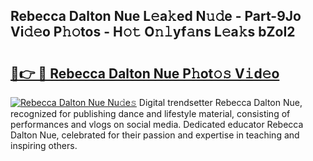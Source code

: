 ## Rebecca Dalton Nue L𝚎a𝚔ed N𝚞𝚍e - Part-9Jo Vi𝚍𝚎o P𝚑𝚘tos - H𝚘𝚝 O𝚗𝚕yf𝚊ns L𝚎a𝚔s bZoI2

# <h2><a href="http://kf36cgc.oniu.top/?m=Rebecca+Dalton+Nue">🔗👉 🔴 Rebecca Dalton Nue P𝚑ot𝚘𝚜 V𝚒d𝚎o</a></h2>

[![Rebecca Dalton Nue Nu𝚍e𝚜](https://i.imgur.com/0qMVB7G.gif)](http://kf36cgc.oniu.top/?m=Rebecca+Dalton+Nue)
Digital trendsetter Rebecca Dalton Nue, recognized for publishing dance and lifestyle material, consisting of performances and vlogs on social media. Dedicated educator Rebecca Dalton Nue, celebrated for their passion and expertise in teaching and inspiring others.  
